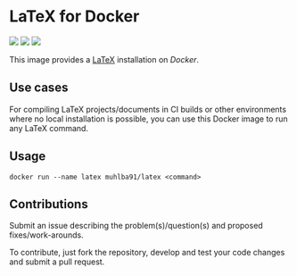 # LaTeX for Docker

[![](https://img.shields.io/github/workflow/status/muhlba91/latex-docker/Release?style=for-the-badge)](https://github.com/muhlba91/latex-docker/actions)
[![](https://img.shields.io/github/release-date/muhlba91/latex-docker?style=for-the-badge)](https://github.com/muhlba91/latex-docker/releases)
[![](https://img.shields.io/docker/v/muhlba91/latex?style=for-the-badge)](https://hub.docker.com/r/muhlba91/latex)

This image provides a [LaTeX](https://www.latex-project.org/) installation on *Docker*.

## Use cases

For compiling LaTeX projects/documents in CI builds or other environments where no local installation is possible, you can use this Docker image to run any LaTeX command.

## Usage

```
docker run --name latex muhlba91/latex <command>
```

## Contributions

Submit an issue describing the problem(s)/question(s) and proposed fixes/work-arounds.

To contribute, just fork the repository, develop and test your code changes and submit a pull request.

